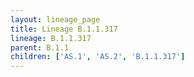 ```yaml
---
layout: lineage_page
title: Lineage B.1.1.317
lineage: B.1.1.317
parent: B.1.1
children: ['AS.1', 'AS.2', 'B.1.1.317']
---
```

